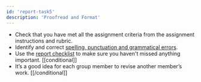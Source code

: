 ```yaml
---
id: 'report-task5'
description: 'Proofread and Format'
---
```


- Check that you have met all the assignment criteria from the assignment instructions and rubric. 
- Identify and correct [spelling, punctuation and grammatical errors](https://learninglab.rmit.edu.au/assessments/getting-started-with-assignments/revising-organising-accessibility/). 
- Use the [report checklist](https://learninglab.rmit.edu.au/assessments/reports/report-checklist/) to make sure you haven't missed anything important.
[[conditional]]
- It’s a good idea for each group member to revise another member’s work. 
[[/conditional]]

